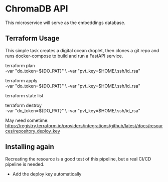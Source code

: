 # ChromaDB API

This microservice will serve as the embeddings database.


## Terraform Usage

This simple task creates a digital ocean droplet, then clones a git repo and runs docker-compose to build and run a FastAPI service.

terraform plan \
  -var "do_token=${DO_PAT}" \
  -var "pvt_key=$HOME/.ssh/id_rsa"


terraform apply \
  -var "do_token=${DO_PAT}" \
  -var "pvt_key=$HOME/.ssh/id_rsa"

terraform state list

terraform destroy \
  -var "do_token=${DO_PAT}" \
  -var "pvt_key=$HOME/.ssh/id_rsa"


May need sometime: https://registry.terraform.io/providers/integrations/github/latest/docs/resources/repository_deploy_key

## Installing again

Recreating the resource is a good test of this pipeline, but a real CI/CD pipeline is needed.

- Add the deploy key automatically
